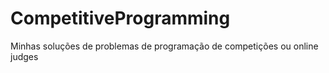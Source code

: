 # CompetitiveProgramming
Minhas soluções de problemas de programação de competições ou online judges
